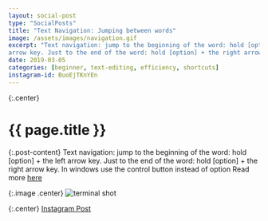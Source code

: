 ```yaml
---
layout: social-post
type: "SocialPosts"
title: "Text Navigation: Jumping between words"
image: /assets/images/navigation.gif
excerpt: "Text navigation: jump to the beginning of the word: hold [option] + the left 
arrow key. Just to the end of the word: hold [option] + the right arrow key."
date: 2019-03-05
categories: [beginner, text-editing, efficiency, shortcuts]
instagram-id: BuoEjTKnYEn
---
```

{:.center}
# {{ page.title }}


{:.post-content}
Text navigation: jump to the beginning of the word: hold [option] + the left 
arrow key. Just to the end of the word: hold [option] + the right arrow key. 
In windows use the control button instead of option
Read more [here](http://osxdaily.com/2012/02/23/keyboard-shortcuts-to-navigate-select-text-mac-os-x/)

{:.image .center}
![terminal shot]({{page.image}})

{:.center}
<a href="https://www.instagram.com/p/{{page.instagram-id}}" target="_blank">Instagram Post</a>

